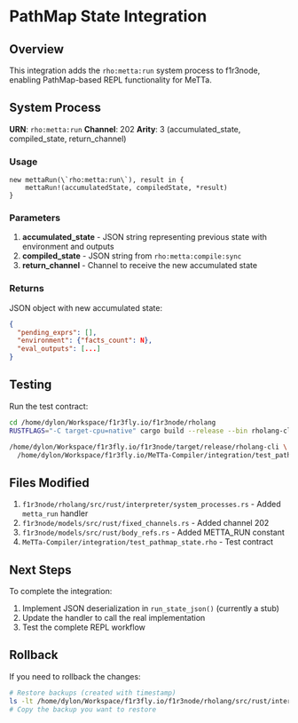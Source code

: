 # PathMap State Integration

## Overview

This integration adds the `rho:metta:run` system process to f1r3node, enabling PathMap-based REPL functionality for MeTTa.

## System Process

**URN**: `rho:metta:run`
**Channel**: 202
**Arity**: 3 (accumulated_state, compiled_state, return_channel)

### Usage

```rholang
new mettaRun(\`rho:metta:run\`), result in {
    mettaRun!(accumulatedState, compiledState, *result)
}
```

### Parameters

1. **accumulated_state** - JSON string representing previous state with environment and outputs
2. **compiled_state** - JSON string from `rho:metta:compile:sync`
3. **return_channel** - Channel to receive the new accumulated state

### Returns

JSON object with new accumulated state:
```json
{
  "pending_exprs": [],
  "environment": {"facts_count": N},
  "eval_outputs": [...]
}
```

## Testing

Run the test contract:

```bash
cd /home/dylon/Workspace/f1r3fly.io/f1r3node/rholang
RUSTFLAGS="-C target-cpu=native" cargo build --release --bin rholang-cli

/home/dylon/Workspace/f1r3fly.io/f1r3node/target/release/rholang-cli \
  /home/dylon/Workspace/f1r3fly.io/MeTTa-Compiler/integration/test_pathmap_state.rho
```

## Files Modified

1. `f1r3node/rholang/src/rust/interpreter/system_processes.rs` - Added `metta_run` handler
2. `f1r3node/models/src/rust/fixed_channels.rs` - Added channel 202
3. `f1r3node/models/src/rust/body_refs.rs` - Added METTA_RUN constant
4. `MeTTa-Compiler/integration/test_pathmap_state.rho` - Test contract

## Next Steps

To complete the integration:

1. Implement JSON deserialization in `run_state_json()` (currently a stub)
2. Update the handler to call the real implementation
3. Test the complete REPL workflow

## Rollback

If you need to rollback the changes:

```bash
# Restore backups (created with timestamp)
ls -lt /home/dylon/Workspace/f1r3fly.io/f1r3node/rholang/src/rust/interpreter/system_processes.rs.pre-pathmap-*
# Copy the backup you want to restore
```
